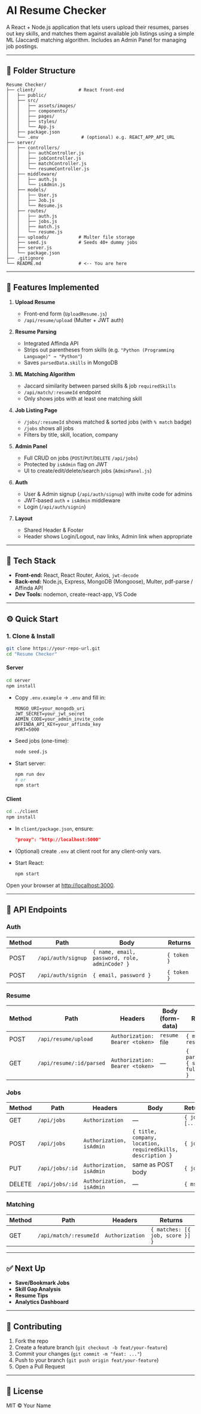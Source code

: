 
# AI Resume Checker

A React + Node.js application that lets users upload their resumes, parses out key skills, and matches them against available job listings using a simple ML (Jaccard) matching algorithm. Includes an Admin Panel for managing job postings.

---

## 📁 Folder Structure

```
Resume Checker/
├── client/                # React front-end
│   ├── public/
│   ├── src/
│   │   ├── assets/images/
│   │   ├── components/
│   │   ├── pages/
│   │   ├── styles/
│   │   └── App.js
│   ├── package.json
│   └── .env                # (optional) e.g. REACT_APP_API_URL
├── server/         
│   ├── controllers/
│   │   ├── authController.js
│   │   ├── jobController.js
│   │   ├── matchController.js
│   │   └── resumeController.js
│   ├── middleware/
│   │   ├── auth.js
│   │   └── isAdmin.js
│   ├── models/
│   │   ├── User.js
│   │   ├── Job.js
│   │   └── Resume.js
│   ├── routes/
│   │   ├── auth.js
│   │   ├── jobs.js
│   │   ├── match.js
│   │   └── resume.js
│   ├── uploads/           # Multer file storage
│   ├── seed.js            # Seeds 40+ dummy jobs
│   ├── server.js
│   └── package.json
├── .gitignore
└── README.md              # <-- You are here
```

---

## 🚀 Features Implemented

1. **Upload Resume**  
   - Front-end form (`UploadResume.js`)  
   - `/api/resume/upload` (Multer + JWT auth)

2. **Resume Parsing**  
   - Integrated Affinda API  
   - Strips out parentheses from skills (e.g. `"Python (Programming Language)" → "Python"`)  
   - Saves `parsedData.skills` in MongoDB

3. **ML Matching Algorithm**  
   - Jaccard similarity between parsed skills & job `requiredSkills`  
   - `/api/match/:resumeId` endpoint  
   - Only shows jobs with at least one matching skill

4. **Job Listing Page**  
   - `/jobs/:resumeId` shows matched & sorted jobs (with `% match` badge)  
   - `/jobs` shows all jobs  
   - Filters by title, skill, location, company

5. **Admin Panel**  
   - Full CRUD on jobs (`POST`/`PUT`/`DELETE` `/api/jobs`)  
   - Protected by `isAdmin` flag on JWT  
   - UI to create/edit/delete/search jobs (`AdminPanel.js`)

6. **Auth**  
   - User & Admin signup (`/api/auth/signup`) with invite code for admins  
   - JWT-based `auth` + `isAdmin` middleware  
   - Login (`/api/auth/signin`)

7. **Layout**  
   - Shared Header & Footer  
   - Header shows Login/Logout, nav links, Admin link when appropriate

---

## 🔧 Tech Stack

- **Front-end:** React, React Router, Axios, `jwt-decode`  
- **Back-end:** Node.js, Express, MongoDB (Mongoose), Multer, pdf-parse / Affinda API  
- **Dev Tools:** nodemon, create-react-app, VS Code

---

## ⚙️ Quick Start

### 1. Clone & Install

```bash
git clone https://your-repo-url.git
cd "Resume Checker"
```

#### Server

```bash
cd server
npm install
```

- Copy `.env.example` → `.env` and fill in:
  ```dotenv
  MONGO_URI=your_mongodb_uri
  JWT_SECRET=your_jwt_secret
  ADMIN_CODE=your_admin_invite_code
  AFFINDA_API_KEY=your_affinda_key
  PORT=5000
  ```

- Seed jobs (one-time):
  ```bash
  node seed.js
  ```

- Start server:
  ```bash
  npm run dev
  # or
  npm start
  ```

#### Client

```bash
cd ../client
npm install
```

- In `client/package.json`, ensure:
  ```json
  "proxy": "http://localhost:5000"
  ```
- (Optional) create `.env` at client root for any client-only vars.

- Start React:
  ```bash
  npm start
  ```

Open your browser at [http://localhost:3000](http://localhost:3000).

---

## 📡 API Endpoints

### Auth
| Method | Path                   | Body                             | Returns           |
|--------|------------------------|----------------------------------|-------------------|
| POST   | `/api/auth/signup`     | `{ name, email, password, role, adminCode? }` | `{ token }`       |
| POST   | `/api/auth/signin`     | `{ email, password }`            | `{ token }`       |

### Resume
| Method | Path                          | Headers               | Body (form-data) | Returns                     |
|--------|-------------------------------|-----------------------|------------------|-----------------------------|
| POST   | `/api/resume/upload`          | `Authorization: Bearer <token>` | `resume` file       | `{ msg, resume }`            |
| GET    | `/api/resume/:id/parsed`      | `Authorization: Bearer <token>` | —                | `{ parsedData: { skills, fullText } }` |

### Jobs
| Method | Path                   | Headers               | Body                           | Returns             |
|--------|------------------------|-----------------------|--------------------------------|---------------------|
| GET    | `/api/jobs`            | `Authorization`       | —                              | `{ jobs: [...] }`   |
| POST   | `/api/jobs`            | `Authorization, isAdmin` | `{ title, company, location, requiredSkills, description }` | `{ job }`      |
| PUT    | `/api/jobs/:id`        | `Authorization, isAdmin` | same as POST body             | `{ job }`           |
| DELETE | `/api/jobs/:id`        | `Authorization, isAdmin` | —                              | `{ msg }`           |

### Matching
| Method | Path                         | Headers               | Returns                         |
|--------|------------------------------|-----------------------|---------------------------------|
| GET    | `/api/match/:resumeId`       | `Authorization`       | `{ matches: [{ job, score }] }` |

---

## ✅ Next Up

- **Save/Bookmark Jobs**  
- **Skill Gap Analysis**  
- **Resume Tips**  
- **Analytics Dashboard**  

---

## 🤝 Contributing

1. Fork the repo  
2. Create a feature branch (`git checkout -b feat/your-feature`)  
3. Commit your changes (`git commit -m "feat: ..."`)  
4. Push to your branch (`git push origin feat/your-feature`)  
5. Open a Pull Request

---

## 📄 License

MIT © Your Name
